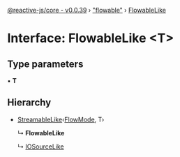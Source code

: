 [@reactive-js/core - v0.0.39](../README.md) › ["flowable"](../modules/_flowable_.md) › [FlowableLike](_flowable_.flowablelike.md)

# Interface: FlowableLike <**T**>

## Type parameters

▪ **T**

## Hierarchy

* [StreamableLike](_streamable_.streamablelike.md)‹[FlowMode](../enums/_flowable_.flowmode.md), T›

  ↳ **FlowableLike**

  ↳ [IOSourceLike](_io_.iosourcelike.md)
